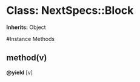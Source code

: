 # Class: NextSpecs::Block
**Inherits:** Object
    




#Instance Methods
## method(v) [](#method-i-method)

**@yield** [v] 

